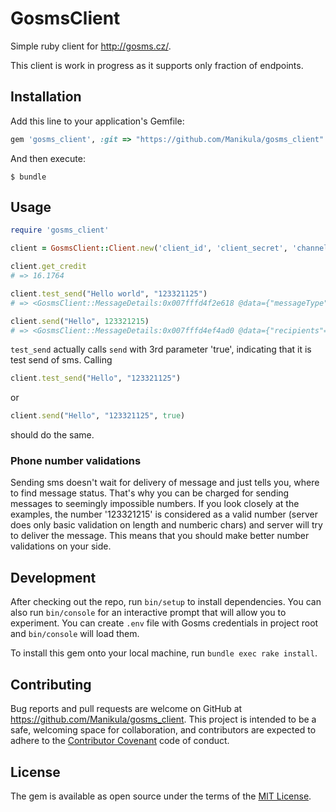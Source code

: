 # GosmsClient

Simple ruby client for http://gosms.cz/.

This client is work in progress as it supports only fraction of endpoints.

## Installation

Add this line to your application's Gemfile:

```ruby
gem 'gosms_client', :git => "https://github.com/Manikula/gosms_client"
```

And then execute:

    $ bundle

## Usage

```ruby
require 'gosms_client'

client = GosmsClient::Client.new('client_id', 'client_secret', 'channel_id')

client.get_credit
# => 16.1764

client.test_send("Hello world", "123321125")
# => <GosmsClient::MessageDetails:0x007fffd4f2e618 @data={"messageType"=>"SMS", "message"=>{"fulltext"=>"Hello world", "parts"=>["Hello world"]}, "channel"=>187931, "stats"=>{"price"=>2.42, "hasDiacritics"=>false, "smsCount"=>1, "messagePartsCount"=>1, "recipientsCount"=>1, "numberTypes"=>{"czMobile"=>0, "czOther"=>1, "sk"=>0, "other"=>0}}, "sendingInfo"=>{"status"=>"CONCEPT", "expectedSendStart"=>"2017-02-15T15:08:47+01:00", "sentStart"=>"", "sentFinish"=>""}, "reply"=>{"hasReplies"=>false, "repliesCount"=>0}}>

client.send("Hello", 123321215)
# => <GosmsClient::MessageDetails:0x007fffd4ef4ad0 @data={"recipients"=>{"invalid"=>[]}, "link"=>"/api/v1/messages/65465454"}>
```

`test_send` actually calls `send` with 3rd parameter 'true', indicating that it is test send of sms. Calling 
```ruby
client.test_send("Hello", "123321125")
```
or
```ruby
client.send("Hello", "123321125", true)
```
should do the same.

### Phone number validations
Sending sms doesn't wait for delivery of message and just tells you, where to find message status. That's why you can be charged for sending messages to seemingly impossible numbers. If you look closely at the examples, the number '123321215' is considered as a valid number (server does only basic validation on length and numberic chars) and server will try to deliver the message. This means that you should make better number validations on your side.

## Development

After checking out the repo, run `bin/setup` to install dependencies. You can also run `bin/console` for an interactive prompt that will allow you to experiment. You can create `.env` file with Gosms credentials in project root and `bin/console` will load them.

To install this gem onto your local machine, run `bundle exec rake install`.

## Contributing

Bug reports and pull requests are welcome on GitHub at https://github.com/Manikula/gosms_client. This project is intended to be a safe, welcoming space for collaboration, and contributors are expected to adhere to the [Contributor Covenant](http://contributor-covenant.org) code of conduct.


## License

The gem is available as open source under the terms of the [MIT License](http://opensource.org/licenses/MIT).
